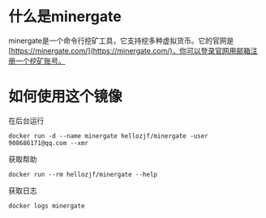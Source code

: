 # 什么是minergate
minergate是一个命令行挖矿工具，它支持挖多种虚拟货币。它的官网是[https://minergate.com/](https://minergate.com/)，你可以登录官网用邮箱注册一个挖矿账号。

# 如何使用这个镜像
在后台运行
```
docker run -d --name minergate hellozjf/minergate -user 908686171@qq.com --xmr
```
获取帮助
```
docker run --rm hellozjf/minergate --help
```
获取日志
```
docker logs minergate
```
